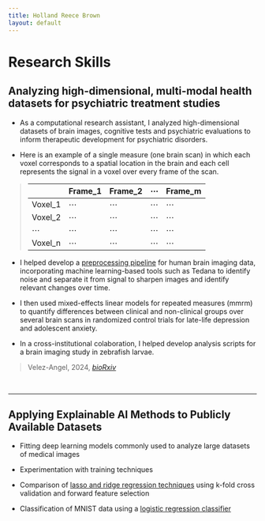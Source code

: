 ```yaml
---
title: Holland Reece Brown
layout: default
---
```



# Research Skills
## Analyzing high-dimensional, multi-modal health datasets for psychiatric treatment studies
- As a computational research assistant, I analyzed high-dimensional datasets of brain images, cognitive tests and psychiatric evaluations to inform therapeutic development for psychiatric disorders.

- Here is an example of a single measure (one brain scan) in which each voxel corresponds to a spatial location in the brain and each cell represents the signal in a voxel over every frame of the scan.

> |          | Frame_1 | Frame_2 | ⋯   | Frame_m |
> |----------|--------|--------|-----|--------|
> | Voxel_1   |   ⋯    |   ⋯    | ⋯   |   ⋯    |
> | Voxel_2   |   ⋯    |   ⋯    | ⋯   |   ⋯    |
> | ⋯        |   ⋯    |   ⋯    | ⋯   |   ⋯    |
> | Voxel_n   |   ⋯    |   ⋯    |  ⋯   |   ⋯    |

- I helped develop a [preprocessing pipeline](https://github.com/holland-reece/SE-fMRI-Pipeline-magnitude-fieldmaps) for human brain imaging data, incorporating machine learning-based tools such as Tedana to identify noise and separate it from signal to sharpen images and identify relevant changes over time.

- I then used mixed-effects linear models for repeated measures (mmrm) to quantify differences between clinical and non-clinical groups over several brain scans in randomized control trials for late-life depression and adolescent anxiety.

- In a cross-institutional colaboration, I helped develop analysis scripts for a brain imaging study in zebrafish larvae.

> Velez-Angel, 2024, [*bioRxiv*](https://doi.org/10.1101/2025.02.07.637118)
<br>

---

## Applying Explainable AI Methods to Publicly Available Datasets

- Fitting deep learning models commonly used to analyze large datasets of medical images

- Experimentation with training techniques

- Comparison of [lasso and ridge regression techniques](https://github.com/holland-reece/ridge-vs-lasso-reg) using k-fold cross validation and forward feature selection

- Classification of MNIST data using a [logistic regression classifier](https://github.com/holland-reece/logreg-classifier-MNIST-demo)
